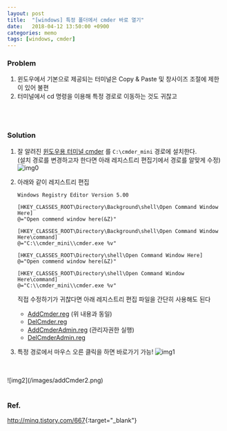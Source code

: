 ```yaml
---
layout: post
title:  "[windows] 특정 폴더에서 cmder 바로 열기"
date:   2018-04-12 13:50:00 +0900
categories: memo
tags: [windows, cmder]
---
```

### Problem
1. 윈도우에서 기본으로 제공되는 터미널은 Copy & Paste 및 창사이즈 조절에 제한이 있어 불편
2. 터미널에서 cd 명령을 이용해 특정 경로로 이동하는 것도 귀찮고
<br>
<br>

### Solution
1. 잘 알려진 [윈도우용 터미널 cmder][cmder] 를 `C:\cmder_mini` 경로에 설치한다.  
(설치 경로를 변경하고자 한다면 아래 레지스트리 편집기에서 경로를 알맞게 수정)
![img0](/images/addCmder0.png)

2. 아래와 같이 레지스트리 편집
    ```
    Windows Registry Editor Version 5.00

    [HKEY_CLASSES_ROOT\Directory\Background\shell\Open Command Window Here]
    @="Open commend window here(&Z)"

    [HKEY_CLASSES_ROOT\Directory\Background\shell\Open Command Window Here\command]
    @="C:\\cmder_mini\\cmder.exe %v"

    [HKEY_CLASSES_ROOT\Directory\shell\Open Command Window Here]
    @="Open commend window here(&Z)"

    [HKEY_CLASSES_ROOT\Directory\shell\Open Command Window Here\command]
    @="C:\\cmder_mini\\cmder.exe %v"
    ```
    직접 수정하기가 귀찮다면 아래 레지스트리 편집 파일을 간단히 사용해도 된다  
    - [AddCmder.reg](/files/AddCmder.reg) (위 내용과 동일)
    - [DelCmder.reg](/files/DelCmder.reg)
    - [AddCmderAdmin.reg](/files/AddCmderAdmin.reg) (관리자권한 실행)
    - [DelCmderAdmin.reg](/files/DelCmderAdmin.reg)



3. 특정 경로에서 마우스 오른 클릭을 하면 바로가기 가능!
![img1](/images/addCmder1.png)
<br>
<br>
![img2](/images/addCmder2.png)
<br>
<br>



### Ref.
<http://minq.tistory.com/667>{:target="_blank"}





[cmder]: http://cmder.net
